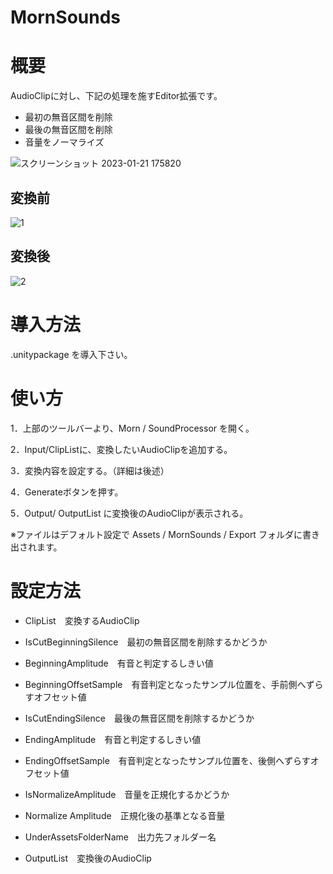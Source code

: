 # MornSounds
 
# 概要
AudioClipに対し、下記の処理を施すEditor拡張です。

* 最初の無音区間を削除
* 最後の無音区間を削除
* 音量をノーマライズ

![スクリーンショット 2023-01-21 175820](https://user-images.githubusercontent.com/50489724/213864021-d9888f5f-f379-42de-b5ec-f42e13959edd.png)

## 変換前
![1](https://user-images.githubusercontent.com/50489724/213864025-8abf1124-8015-4425-9abb-8497504dd376.png)

## 変換後
![2](https://user-images.githubusercontent.com/50489724/213864027-1477992b-40c0-49ef-866a-43590d7c4f9b.png)

# 導入方法
.unitypackage を導入下さい。

# 使い方
1．上部のツールバーより、Morn / SoundProcessor を開く。

2．Input/ClipListに、変換したいAudioClipを追加する。

3．変換内容を設定する。（詳細は後述）

4．Generateボタンを押す。

5．Output/ OutputList に変換後のAudioClipが表示される。

※ファイルはデフォルト設定で Assets / MornSounds / Export フォルダに書き出されます。
  
# 設定方法
* ClipList　変換するAudioClip

* IsCutBeginningSilence　最初の無音区間を削除するかどうか
* BeginningAmplitude　有音と判定するしきい値
* BeginningOffsetSample　有音判定となったサンプル位置を、手前側へずらすオフセット値

* IsCutEndingSilence　最後の無音区間を削除するかどうか
* EndingAmplitude　有音と判定するしきい値
* EndingOffsetSample　有音判定となったサンプル位置を、後側へずらすオフセット値

* IsNormalizeAmplitude　音量を正規化するかどうか
* Normalize Amplitude　正規化後の基準となる音量

* UnderAssetsFolderName　出力先フォルダー名

* OutputList　変換後のAudioClip
